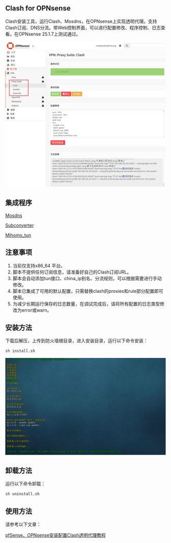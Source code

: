 ## Clash for OPNsense
Clash安装工具，运行Clash、Mosdns，在OPNsense上实现透明代理。支持Clash订阅、DNS分流。带Web控制界面，可以进行配置修改、程序控制、日志查看。在OPNsense 25.1.7上测试通过。

![](images/proxy.png)

## 集成程序

[Mosdns](https://github.com/IrineSistiana/mosdns) 

[Subconverter](https://github.com/tindy2013/subconverter)

[Mihomo_tun](https://github.com/Vincent-Loeng/mihomo) 


## 注意事项
1. 当前仅支持x86_64 平台。
2. 脚本不提供任何订阅信息，请准备好自己的Clash订阅URL。
3. 脚本会自动添加tun接口、china_ip别名、分流规则，可以根据需要进行手动修改。
4. 脚本已集成了可用的默认配置，只需替换clash的proxies和rule部分配置即可使用。
5. 为减少长期运行保存的日志数量，在调试完成后，请将所有配置的日志类型修改为error或warn。

## 安装方法
下载后解压，上传到防火墙根目录，进入安装目录，运行以下命令安装：

```bash
sh install.sh
```
![](images/install.png)

## 卸载方法
运行以下命令卸载：

```bash
sh uninstall.sh
```

## 使用方法
请参考以下文章：

[pfSense、OPNsense安装配置Clash透明代理教程](https://pfchina.org/?p=14148)
